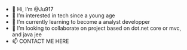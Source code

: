 - 👋 Hi, I’m @Ju917
- 👀 I’m interested in tech since a young age
- 🌱 I’m currently learning to become a analyst developper
- 💞️ I’m looking to collaborate on project based on dot.net core or mvc, and java jee
- 📫 CONTACT ME HERE

<!---
Ju917/Ju917 is a ✨ special ✨ repository because its `README.md` (this file) appears on your GitHub profile.
You can click the Preview link to take a look at your changes.
--->

